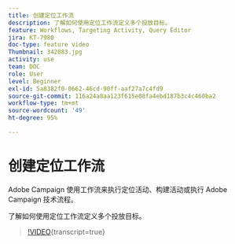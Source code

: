 ```yaml
---
title: 创建定位工作流
description: 了解如何使用定位工作流定义多个投放目标。
feature: Workflows, Targeting Activity, Query Editor
jira: KT-7980
doc-type: feature video
Thumbnail: 342083.jpg
activity: use
team: DOC
role: User
level: Beginner
exl-id: 5a8382f0-0662-46cd-90ff-aaf27a7c4fd9
source-git-commit: 116a24a8aa123f615e08fa4ebd187b3c4c460ba2
workflow-type: tm+mt
source-wordcount: '49'
ht-degree: 95%

---
```



# 创建定位工作流

Adobe Campaign 使用工作流来执行定位活动、构建活动或执行 Adobe Campaign 技术流程。

了解如何使用定位工作流定义多个投放目标。

>[!VIDEO](https://video.tv.adobe.com/v/342083?quality=12&learn=on){transcript=true}
